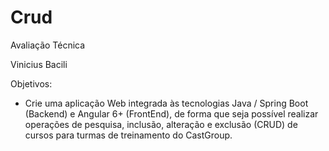 # Crud
Avaliação Técnica

Vinicius Bacili

Objetivos:

- Crie uma aplicação Web integrada às tecnologias Java / Spring Boot (Backend) e Angular 6+ (FrontEnd), 
de forma que seja possível realizar operações de pesquisa, inclusão, alteração e exclusão (CRUD) 
de cursos para turmas de treinamento do CastGroup.
